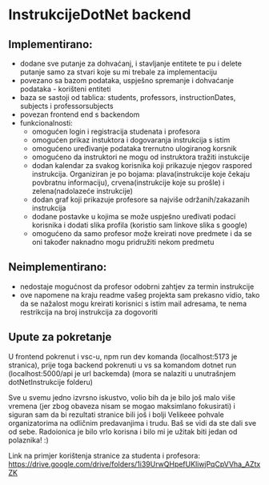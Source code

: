 # InstrukcijeDotNet backend

## Implementirano:
- dodane sve putanje za dohvaćanj, i stavljanje entitete te pu i delete putanje samo za stvari koje su mi trebale za implementaciju
- povezano sa bazom podataka, uspješno spremanje i dohvaćanje podataka - korišteni entiteti
- baza se sastoji od tablica: students, professors, instructionDates, subjects i professorsubjects
- povezan frontend end s backendom
- funkcionalnosti:
   - omogućen login i registracija studenata i profesora
   - omogućen prikaz instuktora i dogovaranja instrukcija s istim
   - omogućeno uređivanje podataka trernutno ulogiranog korsnik
   - omogućeno da instruktori ne mogu od instruktora tražiti instukcije
   - dodan kalendar za svakog korisnika koji prikazuje njegov raspored instrukcija. Organiziran je po bojama: plava(instrukcije koje čekaju povbratnu informaciju), crvena(instrukcije koje su prošle) i zelena(nadolazeće instrukcije)
   - dodan graf koji prikazuje profesore sa najviše održanih/zakazanih instrukcija
   - dodane postavke u kojima se može uspješno uređivati podaci korisnika i dodati slika profila (koristio sam linkove slika s google)
   - omogućeno da samo profesor može kreirati nove predmete i da se oni također naknadno mogu pridružiti nekom predmetu
## Neimplementirano:
   - nedostaje mogućnost da profesor odobrni zahtjev za termin instrukcije
   - ove napomene na kraju readme vašeg projekta sam prekasno vidio, tako da se nažalost mogu kreirati korisnici s istim mail adresama, te nema restrikcija na broj instrukcija za dogovoriti

## Upute za pokretanje
U frontend pokrenut i vsc-u, npm run dev komanda (localhost:5173 je stranica), prije toga backend pokrenuti u vs sa komandom dotnet run (localhost:5000/api je url backemda) (mora se nalaziti u unutrašnjem dotNetInstrukcije folderu)


Sve u svemu jedno izvrsno iskustvo, volio bih da je bilo još malo više vremena (jer zbog obaveza nisam se mogao maksimlano fokusirati) i siguran sam da bi rezultati stranice bili još i bolji
Velikeee pohvale organizatorima na odličnim predavanjima i trudu. Baš se vidi da ste dali sve od sebe. Radoionica je bilo vrlo korisna i bilo mi je užitak biti jedan od polaznika! :)

Link na primjer korištenja stranice za studenta i profesora: https://drive.google.com/drive/folders/1i39UrwQHpefUKliwjPqCpVVha_AZtxZK
